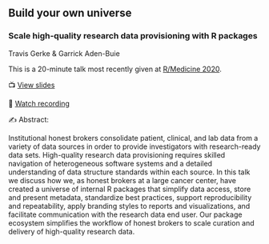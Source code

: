 ## Build your own universe
### Scale high-quality research data provisioning with R packages

[slides]: https://tgerke.github.io/build-your-own-universe/
[recording]: https://events.linuxfoundation.org/r-medicine/

Travis Gerke &#38; Garrick Aden-Buie

This is a 20-minute talk most recently given at [R/Medicine 2020](https://events.linuxfoundation.org/r-medicine/).

&#x1F4FA; [View slides][slides]

&#x1F3A5; [Watch recording][recording]

&#x270D;&#xFE0F; Abstract: 

Institutional honest brokers consolidate patient, clinical, and lab data from a variety of data sources in order to provide investigators with research-ready data sets. High-quality research data provisioning requires skilled navigation of heterogeneous software systems and a detailed understanding of data structure standards within each source. In this talk we discuss how we, as honest brokers at a large cancer center, have created a universe of internal R packages that simplify data access, store and present metadata, standardize best practices, support reproducibility and repeatability, apply branding styles to reports and visualizations, and facilitate communication with the research data end user. Our package ecosystem simplifies the workflow of honest brokers to scale curation and delivery of high-quality research data.
